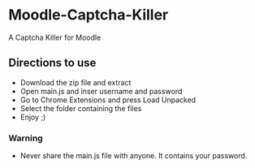 # Moodle-Captcha-Killer
A Captcha Killer for Moodle

## Directions to use
- Download the zip file and extract
- Open main.js and inser username and password
- Go to Chrome Extensions and press Load Unpacked
- Select the folder containing the files
- Enjoy ;)

### Warning
- Never share the main.js file with anyone. It contains your password.
